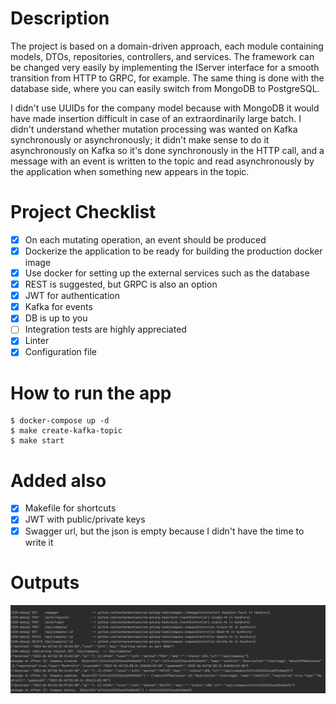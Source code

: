 # Description

The project is based on a domain-driven approach, each module containing models, DTOs, repositories, controllers, and services. The framework can be changed very easily by implementing the IServer interface for a smooth transition from HTTP to GRPC, for example. The same thing is done with the database side, where you can easily switch from MongoDB to PostgreSQL.

I didn't use UUIDs for the company model because with MongoDB it would have made insertion difficult in case of an extraordinarily large batch. I didn't understand whether mutation processing was wanted on Kafka synchronously or asynchronously; it didn't make sense to do it asynchronously on Kafka so it's done synchronously in the HTTP call, and a message with an event is written to the topic and read asynchronously by the application when something new appears in the topic.

# Project Checklist

- [x] On each mutating operation, an event should be produced
- [x] Dockerize the application to be ready for building the production docker image
- [x] Use docker for setting up the external services such as the database
- [x] REST is suggested, but GRPC is also an option
- [x] JWT for authentication
- [x] Kafka for events
- [x] DB is up to you
- [ ] Integration tests are highly appreciated
- [x] Linter
- [x] Configuration file

# How to run the app

```shell
$ docker-compose up -d 
$ make create-kafka-topic
$ make start
```

# Added also

- [x] Makefile for shortcuts
- [x] JWT with public/private keys
- [x] Swagger url, but the json is empty because I didn't have the time to write it

# Outputs

![Output](./output.png)